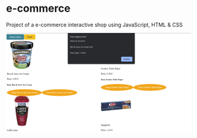 # e-commerce
Project of a e-commerce interactive shop using JavaScript, HTML &amp; CSS

![.](https://github.com/celades5/e-commerce/blob/main/Final-Result.png)
